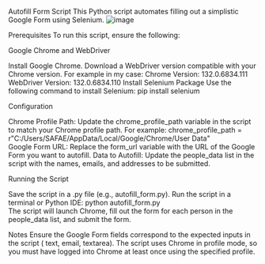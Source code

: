 Autofill Form Script
This Python script automates filling out a simplistic Google Form using Selenium.
![image](https://github.com/user-attachments/assets/48d2692c-7f02-403d-aca1-7ddd2f76c3ab)

Prerequisites
To run this script, ensure the following:

Google Chrome and WebDriver

Install Google Chrome.
Download a WebDriver version compatible with your Chrome version. For example in my case:
Chrome Version: 132.0.6834.111
WebDriver Version: 132.0.6834.110
Install Selenium Package
Use the following command to install Selenium:
pip install selenium  

Configuration

Chrome Profile Path:
Update the chrome_profile_path variable in the script to match your Chrome profile path. For example:
chrome_profile_path = r"C:/Users/SAFAE/AppData/Local/Google/Chrome/User Data"  
Google Form URL:
Replace the form_url variable with the URL of the Google Form you want to autofill.
Data to Autofill:
Update the people_data list in the script with the names, emails, and addresses to be submitted.

Running the Script

Save the script in a .py file (e.g., autofill_form.py).
Run the script in a terminal or Python IDE:
python autofill_form.py  
The script will launch Chrome, fill out the form for each person in the people_data list, and submit the form.

Notes
Ensure the Google Form fields correspond to the expected inputs in the script ( text, email, textarea).
The script uses Chrome in profile mode, so you must have logged into Chrome at least once using the specified profile.
